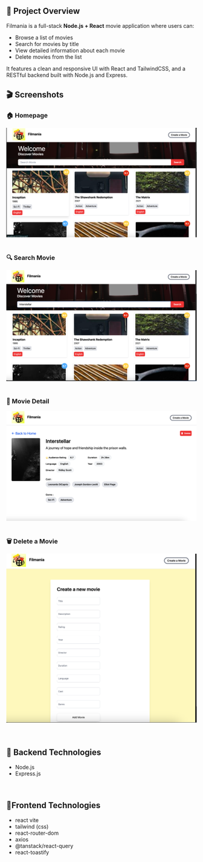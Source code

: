 ## 📌 Project Overview
Filmania is a full-stack **Node.js + React** movie application where users can:
- Browse a list of movies
- Search for movies by title
- View detailed information about each movie
- Delete movies from the list

It features a clean and responsive UI with React and TailwindCSS, and a RESTful backend built with Node.js and Express. <br />


## 🎬 Screenshots

### 🏠 Homepage
![Homepage](./public/screenShot1.png)    <br /><br />

### 🔍 Search Movie
![Search](./public/screenShot2.png)  <br /><br />  

### 📄 Movie Detail
![Movie Detail](./public/screenShot3.png)  <br /> <br /> 

### 🗑️ Delete a Movie
![Delete Movie](./public/screenShot4.png)  <br /><br /><br />  


## 🔧 Backend Technologies
- Node.js
- Express.js    <br /><br /><br />  

## 🔧Frontend Technologies
- react vite
- tailwind (css)
- react-router-dom
- axios
- @tanstack/react-query
- react-toastify